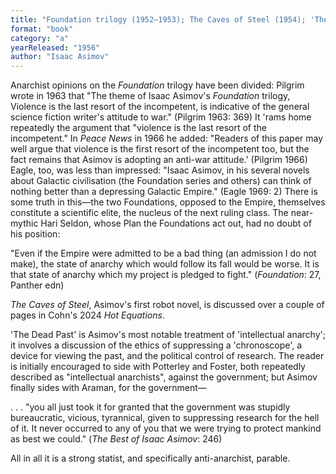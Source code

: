 ```yaml
---
title: "Foundation trilogy (1952–1953); The Caves of Steel (1954); 'The Dead Past' (1956)"
format: "book"
category: "a"
yearReleased: "1956"
author: "Isaac Asimov"
---
```

Anarchist opinions on the <em>Foundation</em> trilogy have  been divided: Pilgrim wrote in 1963 that "The theme of Isaac Asimov's _Foundation_ trilogy, Violence is the last resort of the incompetent, is  indicative of the general science fiction writer's attitude to war." (Pilgrim  1963: 369) It 'rams home repeatedly the argument that  "violence is the last resort of the incompetent." In <em>Peace News</em> in 1966 he added: "Readers of this paper may well argue that violence is the first resort of the incompetent too, but  the fact remains that Asimov is adopting an anti-war attitude.' (Pilgrim 1966)  Eagle, too, was less than impressed: "Isaac Asimov, in his several novels about Galactic civilisation (the Foundation  series and others) can think of nothing better than a depressing Galactic  Empire." (Eagle 1969: 2) There is some truth in this—the two Foundations,  opposed to the Empire, themselves constitute a scientific elite, the nucleus of  the next ruling class. The near-mythic Hari Seldon, whose Plan the Foundations  act out, had no doubt of his position:

"Even if the Empire were admitted to be a bad thing (an  admission I do not make), the state of anarchy which would follow its fall would  be worse. It is that state of anarchy which my project is pledged to fight." (<em>Foundation</em>:  27, Panther edn)

_The Caves of Steel_, Asimov's first robot novel, is discussed over a couple of pages in Cohn's 2024 _Hot Equations_.

'The Dead Past' is Asimov's most notable treatment of  'intellectual anarchy'; it involves a discussion of the ethics of suppressing a  'chronoscope', a device for viewing the past, and the political control of  research. The reader is initially encouraged to side with Potterley and Foster,  both repeatedly described as "intellectual anarchists", against the government;  but Asimov finally sides with Araman, for the government—

 . . . "you all just took it for granted that the government was stupidly  bureaucratic, vicious, tyrannical, given to suppressing research for the hell of  it. It never occurred to any of you that we were trying to protect mankind as  best we could." (<em>The Best of Isaac Asimov</em>: 246)

All  in all it is a strong statist, and specifically anti-anarchist, parable.
